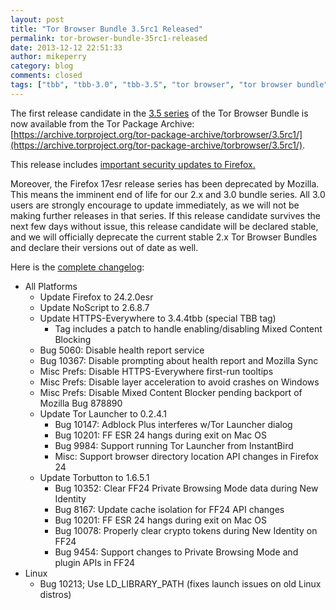 ```yaml
---
layout: post
title: "Tor Browser Bundle 3.5rc1 Released"
permalink: tor-browser-bundle-35rc1-released
date: 2013-12-12 22:51:33
author: mikeperry
category: blog
comments: closed
tags: ["tbb", "tbb-3.0", "tbb-3.5", "tor browser", "tor browser bundle", "tor-browser-bundle"]
---
```


The first release candidate in the [3.5 series](https://blog.torproject.org/category/tags/tbb-35) of the Tor Browser Bundle is now available from the Tor Package Archive:  
 [https://archive.torproject.org/tor-package-archive/torbrowser/3.5rc1/](https://archive.torproject.org/tor-package-archive/torbrowser/3.5rc1/).

This release includes [important security updates to Firefox.](https://www.mozilla.org/security/known-vulnerabilities/firefoxESR.html#firefox24.2)

Moreover, the Firefox 17esr release series has been deprecated by Mozilla. This means the imminent end of life for our 2.x and 3.0 bundle series. All 3.0 users are strongly encourage to update immediately, as we will not be making further releases in that series. If this release candidate survives the next few days without issue, this release candidate will be declared stable, and we will officially deprecate the current stable 2.x Tor Browser Bundles and declare their versions out of date as well.

Here is the [complete changelog](https://gitweb.torproject.org/builders/tor-browser-bundle.git/blob/refs/heads/master:/Bundle-Data/Docs/ChangeLog.txt):

-   All Platforms
    -   Update Firefox to 24.2.0esr
    -   Update NoScript to 2.6.8.7
    -   Update HTTPS-Everywhere to 3.4.4tbb (special TBB tag)
        -   Tag includes a patch to handle enabling/disabling Mixed Content Blocking
    -   Bug 5060: Disable health report service
    -   Bug 10367: Disable prompting about health report and Mozilla Sync
    -   Misc Prefs: Disable HTTPS-Everywhere first-run tooltips
    -   Misc Prefs: Disable layer acceleration to avoid crashes on Windows
    -   Misc Prefs: Disable Mixed Content Blocker pending backport of Mozilla Bug 878890
    -   Update Tor Launcher to 0.2.4.1
        -   Bug 10147: Adblock Plus interferes w/Tor Launcher dialog
        -   Bug 10201: FF ESR 24 hangs during exit on Mac OS
        -   Bug 9984: Support running Tor Launcher from InstantBird
        -   Misc: Support browser directory location API changes in Firefox 24
    -   Update Torbutton to 1.6.5.1
        -   Bug 10352: Clear FF24 Private Browsing Mode data during New Identity
        -   Bug 8167: Update cache isolation for FF24 API changes
        -   Bug 10201: FF ESR 24 hangs during exit on Mac OS
        -   Bug 10078: Properly clear crypto tokens during New Identity on FF24
        -   Bug 9454: Support changes to Private Browsing Mode and plugin APIs in FF24
-   Linux
    -   Bug 10213; Use LD\_LIBRARY\_PATH (fixes launch issues on old Linux distros)

